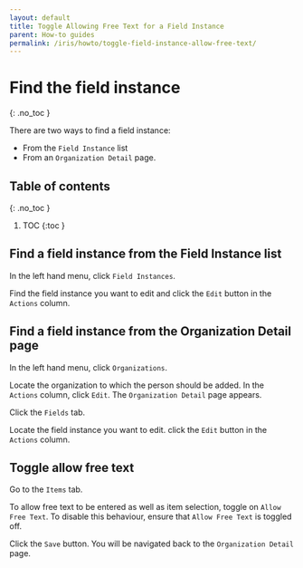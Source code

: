 ```yaml
---
layout: default
title: Toggle Allowing Free Text for a Field Instance
parent: How-to guides
permalink: /iris/howto/toggle-field-instance-allow-free-text/
---
```


# Find the field instance
{: .no_toc }

There are two ways to find a field instance:

* From the `Field Instance` list
* From an `Organization Detail` page.

## Table of contents
{: .no_toc }

1. TOC
{:toc }

## Find a field instance from the Field Instance list

In the left hand menu, click `Field Instances`.

Find the field instance you want to edit and click the `Edit` button in the `Actions` column.

## Find a field instance from the Organization Detail page

In the left hand menu, click `Organizations`.

Locate the organization to which the person should be added. In the `Actions` column, click `Edit`. The `Organization Detail` page appears.

Click the `Fields` tab.

Locate the field instance you want to edit. click the `Edit` button in the `Actions` column.

## Toggle allow free text

Go to the `Items` tab.

To allow free text to be entered as well as item selection, toggle on `Allow Free Text`. To disable this behaviour, ensure that `Allow Free Text` is toggled off.

Click the `Save` button. You will be navigated back to the `Organization Detail` page.